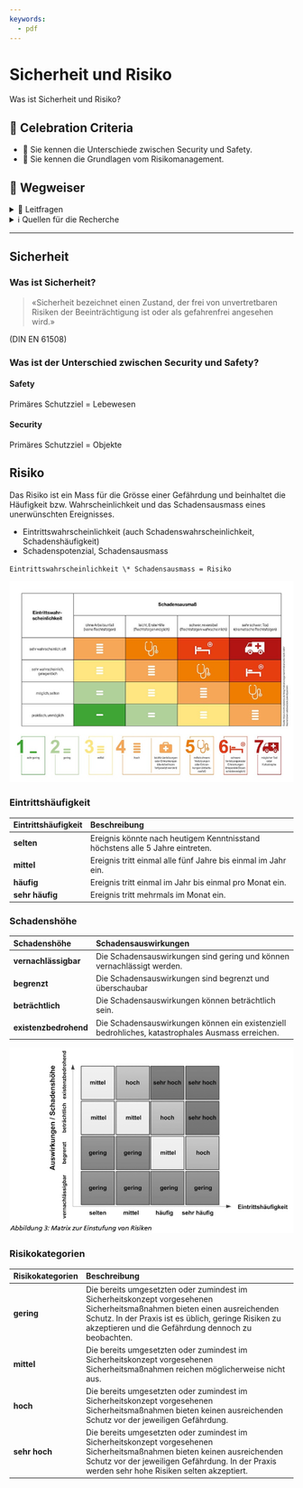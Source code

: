 ```yaml
---
keywords:
  - pdf
---
```


# Sicherheit und Risiko

Was ist Sicherheit und Risiko?

## 🎉 Celebration Criteria

- :dart: Sie kennen die Unterschiede zwischen Security und Safety.
- :dart: Sie kennen die Grundlagen vom Risikomanagement.

## :compass: Wegweiser

<details>
  <summary> 🤔 Leitfragen </summary>

- Was ist Security?
- Was ist Safety?
- Was ist der Unterschied zwischen Security und Safety?
- Was ist Risiko?
- Wie kann Risiko erhoben werden?
- Wie kann Risiko gewichtet werden?
- Wie kann Risiko vermindert werden?
- Wann ist Risiko akzeptabel?
- ...

</details>

<details>
  <summary> ℹ️ Quellen für die Recherche</summary>

- [**Sichere Industrie:** Safety vs. Security...](https://www.sichere-industrie.de/safety-security-unterschied-erklaert-kombination-ziele-industrial-security/)
- [**CH Admin:** Risikomanagement](https://www.kmu.admin.ch/kmu/de/home/praktisches-wissen/finanzielles/risikomanagement.html)
- [**CH Admin:** Risikoidentifikation und Risikobewertung](https://www.kmu.admin.ch/kmu/de/home/praktisches-wissen/finanzielles/risikomanagement/wie-fuehrt-man-ein-risikomanagementsystem-ein/risikoidentifikation-und-risikobewertung.html)

</details>

---

## Sicherheit

### Was ist Sicherheit?

> «Sicherheit bezeichnet einen Zustand, der frei von unvertretbaren Risiken der
> Beeinträchtigung ist oder als gefahrenfrei angesehen wird.»

(DIN EN 61508)

### Was ist der Unterschied zwischen Security und Safety?

#### **Safety**

Primäres Schutzziel = Lebewesen

#### **Security**

Primäres Schutzziel = Objekte

## Risiko

Das Risiko ist ein Mass für die Grösse einer Gefährdung und beinhaltet die
Häufigkeit bzw. Wahrscheinlichkeit und das Schadensausmass eines unerwünschten
Ereignisses.

- Eintrittswahrscheinlichkeit (auch Schadenswahrscheinlichkeit,
  Schadenshäufigkeit)
- Schadenspotenzial, Schadensausmass

`Eintrittswahrscheinlichkeit \* Schadensausmass = Risiko`

[![Risiko](../img/arbeitsplatz-risikomatrix-nohl-schadensausmass-eintrittwahrscheinlichkeit.jpg)](https://www.uvex-safety.com/blog/de/risikomatrix-nach-nohl-so-ermitteln-sie-in-7-schritten-wie-gefaehrlich-ein-job-wirklich-ist/)

### Eintrittshäufigkeit

| Eintrittshäufigkeit | Beschreibung                                                                  |
| :------------------ | :---------------------------------------------------------------------------- |
| **selten**          | Ereignis könnte nach heutigem Kenntnisstand höchstens alle 5 Jahre eintreten. |
| **mittel**          | Ereignis tritt einmal alle fünf Jahre bis einmal im Jahr ein.                 |
| **häufig**          | Ereignis tritt einmal im Jahr bis einmal pro Monat ein.                       |
| **sehr häufig**     | Ereignis tritt mehrmals im Monat ein.                                         |

### Schadenshöhe

| Schadenshöhe          | Schadensauswirkungen                                                                             |
| :-------------------- | :----------------------------------------------------------------------------------------------- |
| **vernachlässigbar**  | Die Schadensauswirkungen sind gering und können vernachlässigt werden.                           |
| **begrenzt**          | Die Schadensauswirkungen sind begrenzt und überschaubar                                          |
| **beträchtlich**      | Die Schadensauswirkungen können beträchtlich sein.                                               |
| **existenzbedrohend** | Die Schadensauswirkungen können ein existenziell bedrohliches, katastrophales Ausmass erreichen. |

[![Risiko nach BSI](../img/Risikobewertungnachbsi.jpg)](https://www.bsi.bund.de/SharedDocs/Downloads/DE/BSI/Grundschutz/BSI_Standards/standard_200_3.pdf?__blob=publicationFile&v=2)

### Risikokategorien

| Risikokategorien | Beschreibung                                                                                                                                                                                                                            |
| :--------------- | :-------------------------------------------------------------------------------------------------------------------------------------------------------------------------------------------------------------------------------------- |
| **gering**       | Die bereits umgesetzten oder zumindest im Sicherheitskonzept vorgesehenen Sicherheitsmaßnahmen bieten einen ausreichenden Schutz. In der Praxis ist es üblich, geringe Risiken zu akzeptieren und die Gefährdung dennoch zu beobachten. |
| **mittel**       | Die bereits umgesetzten oder zumindest im Sicherheitskonzept vorgesehenen Sicherheitsmaßnahmen reichen möglicherweise nicht aus.                                                                                                        |
| **hoch**         | Die bereits umgesetzten oder zumindest im Sicherheitskonzept vorgesehenen Sicherheitsmaßnahmen bieten keinen ausreichenden Schutz vor der jeweiligen Gefährdung.                                                                        |
| **sehr hoch**    | Die bereits umgesetzten oder zumindest im Sicherheitskonzept vorgesehenen Sicherheitsmaßnahmen bieten keinen ausreichenden Schutz vor der jeweiligen Gefährdung. In der Praxis werden sehr hohe Risiken selten akzeptiert.              |
